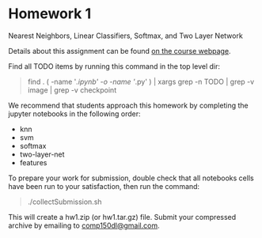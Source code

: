 # Homework 1
Nearest Neighbors, Linear Classifiers, Softmax, and Two Layer Network

Details about this assignment can be found [on the course webpage](https://comp150dl.github.io/hw/).

Find all TODO items by running this command in the top level dir:

> find . \( -name '*.ipynb'  -o -name '*.py' \)  | xargs grep -n TODO | grep -v image | grep -v checkpoint

We recommend that students approach this homework by completing the
jupyter notebooks in the following order:

- knn
- svm
- softmax
- two-layer-net
- features

To prepare your work for submission, double check that all notebooks
cells have been run to your satisfaction, then run the command:

> ./collectSubmission.sh

This will create a hw1.zip (or hw1.tar.gz) file. Submit your compressed archive by emailing to comp150dl@gmail.com.
